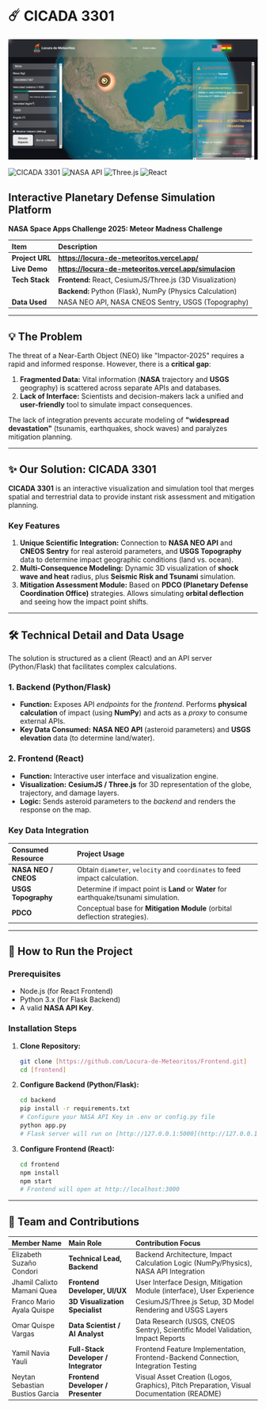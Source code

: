 # ☄️ CICADA 3301

![CICADA 3301 Project](../image/demo.png)

![CICADA 3301](https://img.shields.io/badge/Project-Cicada%203301-blue?style=for-the-badge&logo=rocket)
![NASA API](https://img.shields.io/badge/NASA-API%20Powered-red?style=for-the-badge&logo=nasa)
![Three.js](https://img.shields.io/badge/Three.js-WebGL-black?style=for-the-badge&logo=three.js)
![React](https://img.shields.io/badge/React-18-blue?style=for-the-badge&logo=react)

## Interactive Planetary Defense Simulation Platform

**NASA Space Apps Challenge 2025: Meteor Madness Challenge**

| Item | Description |
| :--- | :--- |
| **Project URL** | **https://locura-de-meteoritos.vercel.app/** |
| **Live Demo** | **https://locura-de-meteoritos.vercel.app/simulacion** |
| **Tech Stack** | **Frontend:** React, CesiumJS/Three.js (3D Visualization) |
| | **Backend:** Python (Flask), NumPy (Physics Calculation) |
| **Data Used** | NASA NEO API, NASA CNEOS Sentry, USGS (Topography) |

---

## 💡 The Problem

The threat of a Near-Earth Object (NEO) like "Impactor-2025" requires a rapid and informed response. However, there is a **critical gap**:

1.  **Fragmented Data:** Vital information (**NASA** trajectory and **USGS** geography) is scattered across separate APIs and databases.
2.  **Lack of Interface:** Scientists and decision-makers lack a unified and **user-friendly** tool to simulate impact consequences.

The lack of integration prevents accurate modeling of **"widespread devastation"** (tsunamis, earthquakes, shock waves) and paralyzes mitigation planning.

---

## ✨ Our Solution: CICADA 3301

**CICADA 3301** is an interactive visualization and simulation tool that merges spatial and terrestrial data to provide instant risk assessment and mitigation planning.

### Key Features

1.  **Unique Scientific Integration:** Connection to **NASA NEO API** and **CNEOS Sentry** for real asteroid parameters, and **USGS Topography** data to determine impact geographic conditions (land vs. ocean).
2.  **Multi-Consequence Modeling:** Dynamic 3D visualization of **shock wave and heat** radius, plus **Seismic Risk and Tsunami** simulation.
3.  **Mitigation Assessment Module:** Based on **PDCO (Planetary Defense Coordination Office)** strategies. Allows simulating **orbital deflection** and seeing how the impact point shifts.

---

## 🛠️ Technical Detail and Data Usage

The solution is structured as a client (React) and an API server (Python/Flask) that facilitates complex calculations.

### 1. Backend (Python/Flask)

* **Function:** Exposes API *endpoints* for the *frontend*. Performs **physical calculation** of impact (using **NumPy**) and acts as a *proxy* to consume external APIs.
* **Key Data Consumed:** **NASA NEO API** (asteroid parameters) and **USGS elevation** data (to determine land/water).

### 2. Frontend (React)

* **Function:** Interactive user interface and visualization engine.
* **Visualization:** **CesiumJS / Three.js** for 3D representation of the globe, trajectory, and damage layers.
* **Logic:** Sends asteroid parameters to the *backend* and renders the response on the map.

### Key Data Integration

| Consumed Resource | Project Usage |
| :--- | :--- |
| **NASA NEO / CNEOS** | Obtain `diameter`, `velocity` and `coordinates` to feed impact calculation. |
| **USGS Topography** | Determine if impact point is **Land** or **Water** for earthquake/tsunami simulation. |
| **PDCO** | Conceptual base for **Mitigation Module** (orbital deflection strategies). |

---

## 🚀 How to Run the Project

### Prerequisites

* Node.js (for React Frontend)
* Python 3.x (for Flask Backend)
* A valid **NASA API Key**.

### Installation Steps

1.  **Clone Repository:**
    ```bash
    git clone [https://github.com/Locura-de-Meteoritos/Frontend.git]
    cd [frontend]
    ```

2.  **Configure Backend (Python/Flask):**
    ```bash
    cd backend
    pip install -r requirements.txt
    # Configure your NASA API Key in .env or config.py file
    python app.py
    # Flask server will run on [http://127.0.0.1:5000](http://127.0.0.1:5000)
    ```

3.  **Configure Frontend (React):**
    ```bash
    cd frontend
    npm install
    npm start
    # Frontend will open at http://localhost:3000
    ```

---

## 👥 Team and Contributions

| Member Name | Main Role | Contribution Focus |
| :--- | :--- | :--- |
| Elizabeth Suzaño Condori | **Technical Lead, Backend** | Backend Architecture, Impact Calculation Logic (NumPy/Physics), NASA API Integration |
| Jhamil Calixto Mamani Quea | **Frontend Developer, UI/UX** | User Interface Design, Mitigation Module (interface), User Experience |
| Franco Mario Ayala Quispe | **3D Visualization Specialist** | CesiumJS/Three.js Setup, 3D Model Rendering and USGS Layers |
| Omar Quispe Vargas | **Data Scientist / AI Analyst** | Data Research (USGS, CNEOS Sentry), Scientific Model Validation, Impact Reports |
| Yamil Navia Yauli | **Full-Stack Developer / Integrator** | Frontend Feature Implementation, Frontend-Backend Connection, Integration Testing |
| Neytan Sebastian Bustios Garcia | **Frontend Developer / Presenter** | Visual Asset Creation (Logos, Graphics), Pitch Preparation, Visual Documentation (README) |